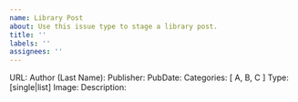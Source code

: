 ```yaml
---
name: Library Post
about: Use this issue type to stage a library post.
title: ''
labels: ''
assignees: ''
---
```

URL: 
Author (Last Name): 
Publisher: 
PubDate: 
Categories: [ A, B, C ]
Type: [single|list]
Image: 
Description: 
